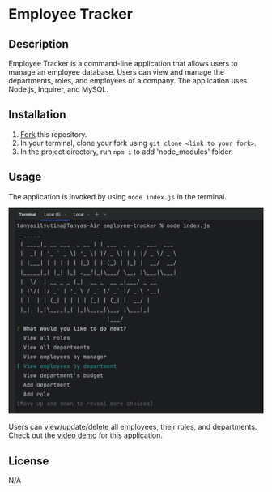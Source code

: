 # Employee Tracker

## Description

Employee Tracker is a command-line application that allows users to manage an employee database. Users can view and manage the departments, roles, and employees of a company.
The application uses Node.js, Inquirer, and MySQL.

## Installation
1. [Fork](https://github.com/TanyaSilyutina/employee-tracker/fork) this repository.
2. In your terminal, clone your fork using `git clone <link to your fork>`.
3. In the project directory, run `npm i` to add 'node_modules' folder.

## Usage

The application is invoked by using `node index.js` in the terminal.

![app start](Assets/employee%20tracker.png)

Users can view/update/delete all employees, their roles, and departments.
Check out the [video demo](https://drive.google.com/file/d/1LTBeTElg6QfLZV62eOxSn-vJ4yeOM-27/view) for this application.

## License

N/A

